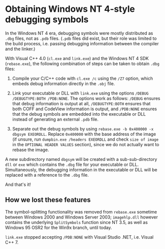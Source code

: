 # Obtaining Windows NT 4-style debugging symbols

In the Windows NT 4 era, debugging symbols were mostly distributed as `.dbg` files, not as `.pdb` files. (`.pdb` files did exist, but their role was limited to the build process, i.e. passing debugging information between the compiler and the linker.)

With Visual C++ 4.0 (`cl.exe` and `link.exe`) and the Windows NT 4 SDK (`rebase.exe`), the following combination of steps can be taken to obtain `.dbg` files:

1. Compile your C/C++ code with `cl.exe /c` using the `/Z7` option, which embeds debug information directly in the `.obj` file.

2. Link your executable or DLL with `link.exe` using the options `/DEBUG /DEBUGTYPE:BOTH /PDB:NONE`. The options work as follows: `/DEBUG` ensures that debug information is output at all, `/DEBUGTYPE:BOTH` ensures that both COFF and CodeView information is output, and `/PDB:NONE` ensures that the debug symbols are embedded into the executable or DLL instead of generating an external `.pdb` file.

3. Separate out the debug symbols by using `rebase.exe -b 0x400000 -x dbgsym EXEORDLL`. Replace `0x400000` with the base address of the image (if unsure, run `dumpbin.exe /headers EXEORDLL` and check `size of image` in the `OPTIONAL HEADER VALUES` section), since we do not actually want to rebase the image.

A new subdirectory named `dbgsym` will be created with a sub-sub-directory `dll` or `exe` which contains the `.dbg` file for your executable or DLL. Simultaneously, the debugging information in the executable or DLL will be replaced with a reference to the `.dbg` file.

And that's it!

## How we lost these features

The symbol-splitting functionality was removed from `rebase.exe` sometime between Windows 2000 and Windows Server 2003; `imagehlp.dll` however contains the underlying `SplitSymbols` function since NT 3.5, as well as Windows 95 OSR2 for the Win9x branch, until today.

`link.exe` stopped accepting `/PDB:NONE` with Visual Studio .NET, i.e. Visual C++ 7.
